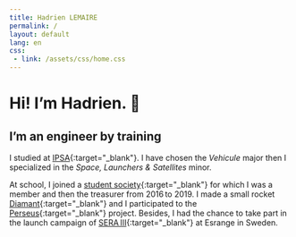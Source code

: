 ```yaml
---
title: Hadrien LEMAIRE
permalink: /
layout: default
lang: en
css:
 - link: /assets/css/home.css
---
```



# Hi! I’m Hadrien. <span class="wave">👋</span>

## I’m an engineer by training

I studied at [IPSA](https://www.ipsa.fr/en/){:target="_blank"}.
I have chosen the *Vehicule* major then I specialized in the *Space, Launchers &amp; Satellites* minor.

At school, I joined a [student society](https://ipsaspacesystems.wordpress.com/about/){:target="_blank"}
for which I was a member and then the treasurer from 2016 to 2019.
I made a small rocket [Diamant](https://ipsaspacesystems.wordpress.com/diamant/){:target="_blank"}
and I participated to the [Perseus](https://www.perseusproject.com/){:target="_blank"} project.
Besides, I had the chance to take part in the launch campaign of
[SERA III](https://www.perseusproject.com/sera/){:target="_blank"} at Esrange in Sweden.
